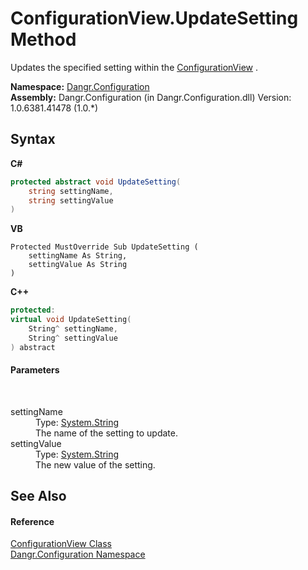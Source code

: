 # ConfigurationView.UpdateSetting Method 
 

Updates the specified setting within the <a href="T_Dangr_Configuration_ConfigurationView">ConfigurationView</a> .

**Namespace:**&nbsp;<a href="N_Dangr_Configuration">Dangr.Configuration</a><br />**Assembly:**&nbsp;Dangr.Configuration (in Dangr.Configuration.dll) Version: 1.0.6381.41478 (1.0.*)

## Syntax

**C#**<br />
``` C#
protected abstract void UpdateSetting(
	string settingName,
	string settingValue
)
```

**VB**<br />
``` VB
Protected MustOverride Sub UpdateSetting ( 
	settingName As String,
	settingValue As String
)
```

**C++**<br />
``` C++
protected:
virtual void UpdateSetting(
	String^ settingName, 
	String^ settingValue
) abstract
```


#### Parameters
&nbsp;<dl><dt>settingName</dt><dd>Type: <a href="http://msdn2.microsoft.com/en-us/library/s1wwdcbf" target="_blank">System.String</a><br />The name of the setting to update.</dd><dt>settingValue</dt><dd>Type: <a href="http://msdn2.microsoft.com/en-us/library/s1wwdcbf" target="_blank">System.String</a><br />The new value of the setting.</dd></dl>

## See Also


#### Reference
<a href="T_Dangr_Configuration_ConfigurationView">ConfigurationView Class</a><br /><a href="N_Dangr_Configuration">Dangr.Configuration Namespace</a><br />